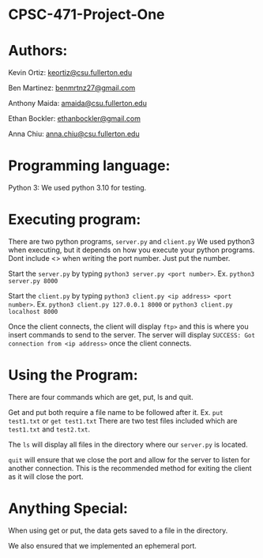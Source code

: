 # CPSC-471-Project-One

# Authors:

Kevin Ortiz: keortiz@csu.fullerton.edu

Ben Martinez: benmrtnz27@gmail.com

Anthony Maida: amaida@csu.fullerton.edu

Ethan Bockler: ethanbockler@gmail.com

Anna Chiu: anna.chiu@csu.fullerton.edu

# Programming language:

Python 3: We used python 3.10 for testing.

# Executing program:

There are two python programs, `server.py` and `client.py`
We used python3 when executing, but it depends on how you execute your python programs.
Dont include <> when writing the port number. Just put the number.

Start the `server.py` by typing `python3 server.py <port number>`.
Ex. `python3 server.py 8000`

Start the `client.py` by typing `python3 client.py <ip address> <port number>`.
Ex. `python3 client.py 127.0.0.1 8000` or `python3 client.py localhost 8000`

Once the client connects, the client will display `ftp>` and this is where you insert commands to send to the server.
The server will display `SUCCESS: Got connection from <ip address>` once the client connects.

# Using the Program:

There are four commands which are get, put, ls and quit.

Get and put both require a file name to be followed after it.
Ex. `put test1.txt` or `get test1.txt`
There are two test files included which are `test1.txt` and `test2.txt`.

The `ls` will display all files in the directory where our `server.py` is located.

`quit` will ensure that we close the port and allow for the server to listen for another connection.
This is the recommended method for exiting the client as it will close the port.

# Anything Special:

When using get or put, the data gets saved to a file in the directory.

We also ensured that we implemented an ephemeral port.
